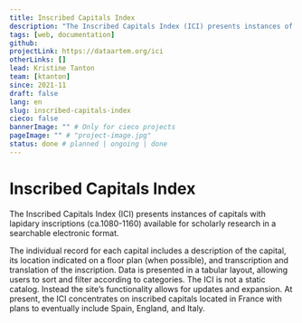 ```yaml
---
title: Inscribed Capitals Index
description: "The Inscribed Capitals Index (ICI) presents instances of capitals with lapidary inscriptions (ca.1080-1160) available for scholarly research in a searchable electronic format."
tags: [web, documentation]
github:
projectLink: https://dataartem.org/ici
otherLinks: []
lead: Kristine Tanton
team: [ktanton]
since: 2021-11
draft: false
lang: en
slug: inscribed-capitals-index
cieco: false
bannerImage: "" # Only for cieco projects
pageImage: "" # "project-image.jpg"
status: done # planned | ongoing | done
---
```


# Inscribed Capitals Index

The Inscribed Capitals Index (ICI) presents instances of capitals with lapidary inscriptions (ca.1080-1160) available for scholarly research in a searchable electronic format.

The individual record for each capital includes a description of the capital, its location indicated on a floor plan (when possible), and transcription and translation of the inscription. Data is presented in a tabular layout, allowing users to sort and filter according to categories. The ICI is not a static catalog. Instead the site’s functionality allows for updates and expansion. At present, the ICI concentrates on inscribed capitals located in France with plans to eventually include Spain, England, and Italy.

<!-- ajouter bonnes dates-->
